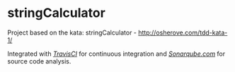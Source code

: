 # stringCalculator
Project based on the kata: stringCalculator - http://osherove.com/tdd-kata-1/

Integrated with [*TravisCI*](https://travis-ci.org/utahraul/stringCalculator)  for continuous integration and [*Sonarqube.com*](https://sonarqube.com/dashboard/index?id=utahraulStringCalculator) for source code analysis.
